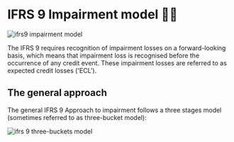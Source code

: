 # IFRS 9 Impairment model ✍🏻

![ifrs9 impairment model](https://www.meritglobaltraining.com/images/ifrs-9-course.jpg)

The IFRS 9 requires recognition of impairment losses on a forward-looking basis, which means that impairment loss is recognised before the occurrence of any credit event. These impairment losses are referred to as expected credit losses ('ECL').

## The general approach
The general IFRS 9 Approach to impairment follows a three stages model (sometimes referred to as three-bucket model):

![ifrs 9 three-buckets model](https://www.bankinghub.eu/wp-content/uploads/sites/2/2014/10/IFRS-9-english_2.png)

